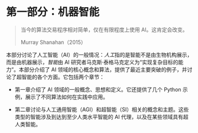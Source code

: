 # 第一部分：机器智能

> 当今的算法交易程序相对简单，仅在有限程度上使用 AI。这肯定会改变。
> 
> Murray Shanahan（2015）

本部分讨论了人工智能（AI）的一般情况：*人工*指的是智能不是由生物机构展示，而是由机器展示，*智能*由 AI 研究者马克斯·泰格马克定义为“实现复杂目标的能力”。本部分介绍了 AI 领域的核心概念和算法，提供了最近主要突破的例子，并讨论了超智能的各个方面。它包括两个章节：

+   第一章介绍了 AI 领域的一般概念、思想和定义。它还提供了几个 Python 示例，展示了不同算法如何在实践中应用。

+   第二章讨论与人工通用智能（AGI）和超智能（SI）相关的概念和主题。这些类型的智能涉及到达到至少人类水平智能的 AI 代理，以及在某些领域具有超人类智能。

